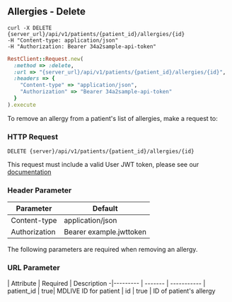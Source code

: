 ## Allergies - Delete
```shell
curl -X DELETE {server_url}/api/v1/patients/{patient_id}/allergies/{id}
-H "Content-type: application/json"
-H "Authorization: Bearer 34a2sample-api-token"
```
```ruby
RestClient::Request.new(
  :method => :delete,
  :url => "{server_url}/api/v1/patients/{patient_id}/allergies/{id}",
  :headers => {
    "Content-type" => "application/json",
    "Authorization" => "Bearer 34a2sample-api-token"
  }
).execute
```

To remove an allergy from a patient's list of allergies, make a request to:

### HTTP Request

`DELETE {server}/api/v1/patients/{patient_id}/allergies/{id}`

This request must include a valid User JWT token, please see our [documentation](#user-tokens)

### Header Parameter

Parameter | Default
--------- | -------
Content-type | application/json
Authorization| Bearer example.jwttoken

The following parameters are required when removing an allergy.

### URL Parameter
 | Attribute | Required | Description
 -|--------- | ------- | -----------
 | patient_id | true| MDLIVE ID for patient
 | id | true | ID of patient's allergy



